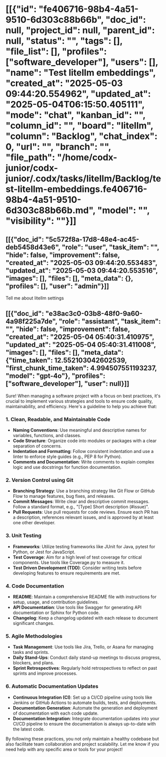 # [[{"id": "fe406716-98b4-4a51-9510-6d303c88b66b", "doc_id": null, "project_id": null, "parent_id": null, "status": "", "tags": [], "file_list": [], "profiles": ["software_developer"], "users": [], "name": "Test litellm embeddings", "created_at": "2025-05-03 09:44:20.554962", "updated_at": "2025-05-04T06:15:50.405111", "mode": "chat", "kanban_id": "", "column_id": "", "board": "litellm", "column": "Backlog", "chat_index": 0, "url": "", "branch": "", "file_path": "/home/codx-junior/codx-junior/.codx/tasks/litellm/Backlog/test-litellm-embeddings.fe406716-98b4-4a51-9510-6d303c88b66b.md", "model": "", "visibility": ""}]]
## [[{"doc_id": "5c572f8a-17d8-48e4-ac45-deb5458d43e6", "role": "user", "task_item": "", "hide": false, "improvement": false, "created_at": "2025-05-03 09:44:20.553483", "updated_at": "2025-05-03 09:44:20.553516", "images": [], "files": [], "meta_data": {}, "profiles": [], "user": "admin"}]]
Tell me about litellm settings
## [[{"doc_id": "e38ac3c0-03b8-48f0-9a60-4a98f225a7de", "role": "assistant", "task_item": "", "hide": false, "improvement": false, "created_at": "2025-05-04 05:40:31.410975", "updated_at": "2025-05-04 05:40:31.411008", "images": [], "files": [], "meta_data": {"time_taken": 12.552103042602539, "first_chunk_time_taken": 4.994507551193237, "model": "gpt-4o"}, "profiles": ["software_developer"], "user": null}]]
Sure! When managing a software project with a focus on best practices, it's crucial to implement various strategies and tools to ensure code quality, maintainability, and efficiency. Here's a guideline to help you achieve that:

### 1. Clean, Readable, and Maintainable Code
- **Naming Conventions**: Use meaningful and descriptive names for variables, functions, and classes.
- **Code Structure**: Organize code into modules or packages with a clear separation of concerns.
- **Indentation and Formatting**: Follow consistent indentation and use a linter to enforce style guides (e.g., PEP 8 for Python).
- **Comments and Documentation**: Write comments to explain complex logic and use docstrings for function documentation.

### 2. Version Control using Git
- **Branching Strategy**: Use a branching strategy like Git Flow or GitHub Flow to manage features, bug fixes, and releases.
- **Commit Messages**: Write clear and descriptive commit messages. Follow a standard format, e.g., "[Type] Short description (#issue)".
- **Pull Requests**: Use pull requests for code reviews. Ensure each PR has a description, references relevant issues, and is approved by at least one other developer.

### 3. Unit Testing
- **Frameworks**: Utilize testing frameworks like JUnit for Java, pytest for Python, or Jest for JavaScript.
- **Test Coverage**: Aim for a high level of test coverage for critical components. Use tools like Coverage.py to measure it.
- **Test Driven Development (TDD)**: Consider writing tests before developing features to ensure requirements are met.

### 4. Code Documentation
- **README**: Maintain a comprehensive README file with instructions for setup, usage, and contribution guidelines.
- **API Documentation**: Use tools like Swagger for generating API documentation or Sphinx for Python code.
- **Changelog**: Keep a changelog updated with each release to document significant changes.

### 5. Agile Methodologies
- **Task Management**: Use tools like Jira, Trello, or Asana for managing tasks and sprints.
- **Daily Stand-Ups**: Conduct daily stand-up meetings to discuss progress, blockers, and plans.
- **Sprint Retrospectives**: Regularly hold retrospectives to reflect on past sprints and improve processes.

### 6. Automatic Documentation Updates
- **Continuous Integration (CI)**: Set up a CI/CD pipeline using tools like Jenkins or GitHub Actions to automate builds, tests, and deployments.
- **Documentation Generation**: Automate the generation and deployment of documentation with each code update.
- **Documentation Integration**: Integrate documentation updates into your CI/CD pipeline to ensure the documentation is always up-to-date with the latest code.

By following these practices, you not only maintain a healthy codebase but also facilitate team collaboration and project scalability. Let me know if you need help with any specific area or tools for your project!